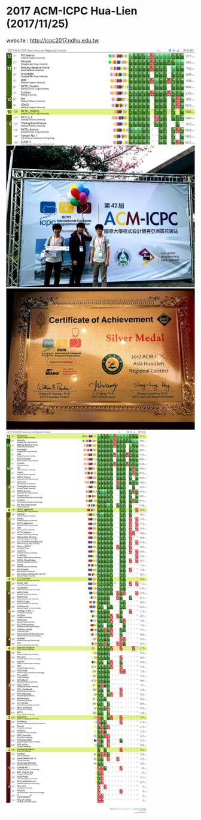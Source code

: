 # 2017 ACM-ICPC Hua-Lien (2017/11/25)

website : http://icpc2017.ndhu.edu.tw

![result](./result_par.png)
![p1](./p1.jpg)
![p2](./p2.jpg)
![result](./result.png)

